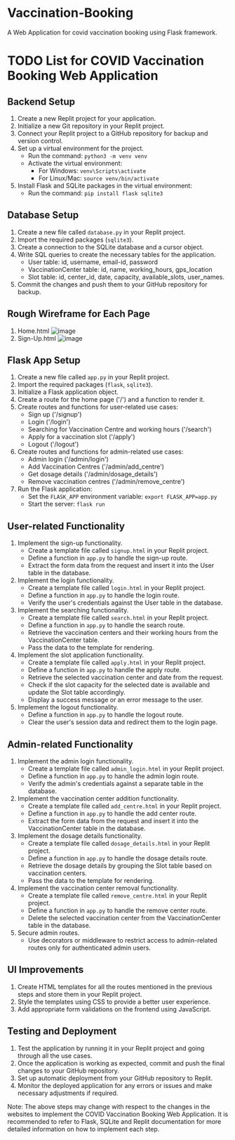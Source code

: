 # Vaccination-Booking
A Web Application for covid vaccination booking using Flask framework.

# TODO List for COVID Vaccination Booking Web Application

## Backend Setup
1. Create a new Replit project for your application.
2. Initialize a new Git repository in your Replit project.
3. Connect your Replit project to a GitHub repository for backup and version control.
4. Set up a virtual environment for the project.
   - Run the command: `python3 -m venv venv`
   - Activate the virtual environment:
     - For Windows: `venv\Scripts\activate`
     - For Linux/Mac: `source venv/bin/activate`
5. Install Flask and SQLite packages in the virtual environment:
   - Run the command: `pip install flask sqlite3`

## Database Setup
1. Create a new file called `database.py` in your Replit project.
2. Import the required packages (`sqlite3`).
3. Create a connection to the SQLite database and a cursor object.
4. Write SQL queries to create the necessary tables for the application.
   - User table: id, username, email-id, password
   - VaccinationCenter table: id, name, working_hours, gps_location
   - Slot table: id, center_id, date, capacity, available_slots, user_names.
5. Commit the changes and push them to your GitHub repository for backup.

## Rough Wireframe for Each Page
1. Home.html
   ![image](https://github.com/Samuel-2552/Vaccination-Booking/assets/104893913/8effa997-4e46-4d01-ac41-a65870bba0a6)
2. Sign-Up.html
   ![image](https://github.com/Samuel-2552/Vaccination-Booking/assets/104893913/82052bf8-a729-4318-933a-ef80fc7f3190)



## Flask App Setup
1. Create a new file called `app.py` in your Replit project.
2. Import the required packages (`flask`, `sqlite3`).
3. Initialize a Flask application object.
4. Create a route for the home page ('/') and a function to render it.
5. Create routes and functions for user-related use cases:
   - Sign up ('/signup')
   - Login ('/login')
   - Searching for Vaccination Centre and working hours ('/search')
   - Apply for a vaccination slot ('/apply')
   - Logout ('/logout')
6. Create routes and functions for admin-related use cases:
   - Admin login ('/admin/login')
   - Add Vaccination Centres ('/admin/add_centre')
   - Get dosage details ('/admin/dosage_details')
   - Remove vaccination centres ('/admin/remove_centre')
7. Run the Flask application:
   - Set the `FLASK_APP` environment variable: `export FLASK_APP=app.py`
   - Start the server: `flask run`

## User-related Functionality
1. Implement the sign-up functionality.
   - Create a template file called `signup.html` in your Replit project.
   - Define a function in `app.py` to handle the sign-up route.
   - Extract the form data from the request and insert it into the User table in the database.
2. Implement the login functionality.
   - Create a template file called `login.html` in your Replit project.
   - Define a function in `app.py` to handle the login route.
   - Verify the user's credentials against the User table in the database.
3. Implement the searching functionality.
   - Create a template file called `search.html` in your Replit project.
   - Define a function in `app.py` to handle the search route.
   - Retrieve the vaccination centers and their working hours from the VaccinationCenter table.
   - Pass the data to the template for rendering.
4. Implement the slot application functionality.
   - Create a template file called `apply.html` in your Replit project.
   - Define a function in `app.py` to handle the apply route.
   - Retrieve the selected vaccination center and date from the request.
   - Check if the slot capacity for the selected date is available and update the Slot table accordingly.
   - Display a success message or an error message to the user.
5. Implement the logout functionality.
   - Define a function in `app.py` to handle the logout route.
   - Clear the user's session data and redirect them to the login page.

## Admin-related Functionality
1. Implement the admin login functionality.
   - Create a template file called `admin_login.html` in your Replit project.
   - Define a function in `app.py` to handle the admin login route.
   - Verify the admin's credentials against a separate table in the database.
2. Implement the vaccination center addition functionality.
   - Create a template file called `add_centre.html` in your Replit project.
   - Define a function in `app.py` to handle the add center route.
   - Extract the form data from the request and insert it into the VaccinationCenter table in the database.
3. Implement the dosage details functionality.
   - Create a template file called `dosage_details.html` in your Replit project.
   - Define a function in `app.py` to handle the dosage details route.
   - Retrieve the dosage details by grouping the Slot table based on vaccination centers.
   - Pass the data to the template for rendering.
4. Implement the vaccination center removal functionality.
   - Create a template file called `remove_centre.html` in your Replit project.
   - Define a function in `app.py` to handle the remove center route.
   - Delete the selected vaccination center from the VaccinationCenter table in the database.
5. Secure admin routes.
   - Use decorators or middleware to restrict access to admin-related routes only for authenticated admin users.

## UI Improvements
1. Create HTML templates for all the routes mentioned in the previous steps and store them in your Replit project.
2. Style the templates using CSS to provide a better user experience.
3. Add appropriate form validations on the frontend using JavaScript.

## Testing and Deployment
1. Test the application by running it in your Replit project and going through all the use cases.
2. Once the application is working as expected, commit and push the final changes to your GitHub repository.
3. Set up automatic deployment from your GitHub repository to Replit.
4. Monitor the deployed application for any errors or issues and make necessary adjustments if required.

Note: The above steps may change with respect to the changes in the websites to implement the COVID Vaccination Booking Web Application. It is recommended to refer to Flask, SQLite and Replit documentation for more detailed information on how to implement each step.
